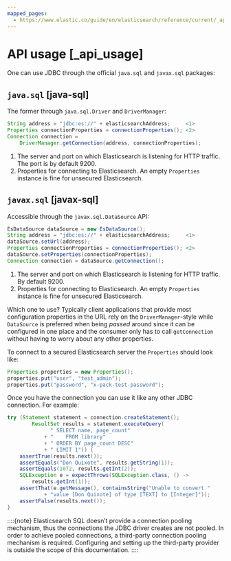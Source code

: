 ```yaml
---
mapped_pages:
  - https://www.elastic.co/guide/en/elasticsearch/reference/current/_api_usage.html
---
```


# API usage [_api_usage]

One can use JDBC through the official `java.sql` and `javax.sql` packages:

## `java.sql` [java-sql]

The former through `java.sql.Driver` and `DriverManager`:

```java
String address = "jdbc:es://" + elasticsearchAddress;     <1>
Properties connectionProperties = connectionProperties(); <2>
Connection connection =
    DriverManager.getConnection(address, connectionProperties);
```

1. The server and port on which Elasticsearch is listening for HTTP traffic. The port is by default 9200.
2. Properties for connecting to Elasticsearch. An empty `Properties` instance is fine for unsecured Elasticsearch.



## `javax.sql` [javax-sql]

Accessible through the `javax.sql.DataSource` API:

```java
EsDataSource dataSource = new EsDataSource();
String address = "jdbc:es://" + elasticsearchAddress;     <1>
dataSource.setUrl(address);
Properties connectionProperties = connectionProperties(); <2>
dataSource.setProperties(connectionProperties);
Connection connection = dataSource.getConnection();
```

1. The server and port on which Elasticsearch is listening for HTTP traffic. By default 9200.
2. Properties for connecting to Elasticsearch. An empty `Properties` instance is fine for unsecured Elasticsearch.


Which one to use? Typically client applications that provide most configuration properties in the URL rely on the `DriverManager`-style while `DataSource` is preferred when being *passed* around since it can be configured in one place and the consumer only has to call `getConnection` without having to worry about any other properties.

To connect to a secured Elasticsearch server the `Properties` should look like:

```java
Properties properties = new Properties();
properties.put("user", "test_admin");
properties.put("password", "x-pack-test-password");
```

Once you have the connection you can use it like any other JDBC connection. For example:

```java
try (Statement statement = connection.createStatement();
        ResultSet results = statement.executeQuery(
              " SELECT name, page_count"
            + "    FROM library"
            + " ORDER BY page_count DESC"
            + " LIMIT 1")) {
    assertTrue(results.next());
    assertEquals("Don Quixote", results.getString(1));
    assertEquals(1072, results.getInt(2));
    SQLException e = expectThrows(SQLException.class, () ->
        results.getInt(1));
    assertThat(e.getMessage(), containsString("Unable to convert "
            + "value [Don Quixote] of type [TEXT] to [Integer]"));
    assertFalse(results.next());
}
```

::::{note} 
Elasticsearch SQL doesn’t provide a connection pooling mechanism, thus the connections the JDBC driver creates are not pooled. In order to achieve pooled connections, a third-party connection pooling mechanism is required. Configuring and setting up the third-party provider is outside the scope of this documentation.
::::



